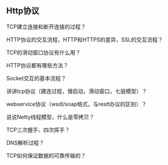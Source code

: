 ## Http协议

TCP建立连接和断开连接的过程？

HTTP协议的交互流程，HTTP和HTTPS的差异，SSL的交互流程？

TCP的滑动窗口协议有什么用？

HTTP协议都有哪些方法？

Socket交互的基本流程？

讲讲tcp协议（建连过程，慢启动，滑动窗口，七层模型）？

webservice协议（wsdl/soap格式，与restt办议的区别）？

说说Netty线程模型，什么是零拷贝？

TCP三次握手、四次挥手？

DNS解析过程？

TCP如何保证数据的可靠传输的？